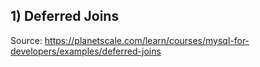 ## 1) Deferred Joins 
Source: https://planetscale.com/learn/courses/mysql-for-developers/examples/deferred-joins
